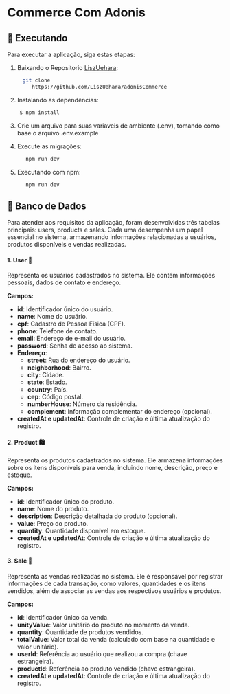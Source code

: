 # Commerce Com Adonis

## 🏃 Executando

Para executar a aplicação, siga estas etapas:

1. Baixando o Repositorio [LiszUehara](https://github.com/LiszUehara/adonisCommerce):
```bash
     git clone
        https://github.com/LiszUehara/adonisCommerce
```

2. Instalando as dependências:
```bash
    $ npm install
```

3. Crie um arquivo para suas variaveis de ambiente (.env), tomando como base o arquivo .env.example

4. Execute as migrações: 
```bash
      npm run dev
```

5. Executando com npm:
```bash
      npm run dev
```

## 🎲 Banco de Dados

Para atender aos requisitos da aplicação, foram desenvolvidas três tabelas principais: users, products e sales. Cada uma desempenha um papel essencial no sistema, armazenando informações relacionadas a usuários, produtos disponíveis e vendas realizadas.

#### **1. User** 👤
Representa os usuários cadastrados no sistema. Ele contém informações pessoais, dados de contato e endereço.

  **Campos:**
  - **id**: Identificador único do usuário.
  - **name**: Nome do usuário.
  - **cpf**: Cadastro de Pessoa Física (CPF).
  - **phone**: Telefone de contato.
  - **email**: Endereço de e-mail do usuário.
  - **password**: Senha de acesso ao sistema.
  - **Endereço**:
    - **street**: Rua do endereço do usuário.
    - **neighborhood**: Bairro.
    - **city**: Cidade.
    - **state**: Estado.
    - **country**: País.
    - **cep**: Código postal.
    - **numberHouse**: Número da residência.
    - **complement**: Informação complementar do endereço (opcional).
  - **createdAt e updatedAt**: Controle de criação e última atualização do registro.


#### **2. Product** 🛍️
Representa os produtos cadastrados no sistema. Ele armazena informações sobre os itens disponíveis para venda, incluindo nome, descrição, preço e estoque.

**Campos:**
- **id**: Identificador único do produto.
- **name**: Nome do produto.
- **description**: Descrição detalhada do produto (opcional).
- **value**: Preço do produto.
- **quantity**: Quantidade disponível em estoque.
- **createdAt e updatedAt**: Controle de criação e última atualização do registro.


#### **3. Sale** 🧾
Representa as vendas realizadas no sistema. Ele é responsável por registrar informações de cada transação, como valores, quantidades e os itens vendidos, além de associar as vendas aos respectivos usuários e produtos.

**Campos:**
- **id**: Identificador único da venda.
- **unityValue**: Valor unitário do produto no momento da venda.
- **quantity**: Quantidade de produtos vendidos.
- **totalValue**: Valor total da venda (calculado com base na quantidade e valor unitário).
- **userId**: Referência ao usuário que realizou a compra (chave estrangeira).
- **productId**: Referência ao produto vendido (chave estrangeira).
- **createdAt e updatedAt**: Controle de criação e última atualização do registro.
